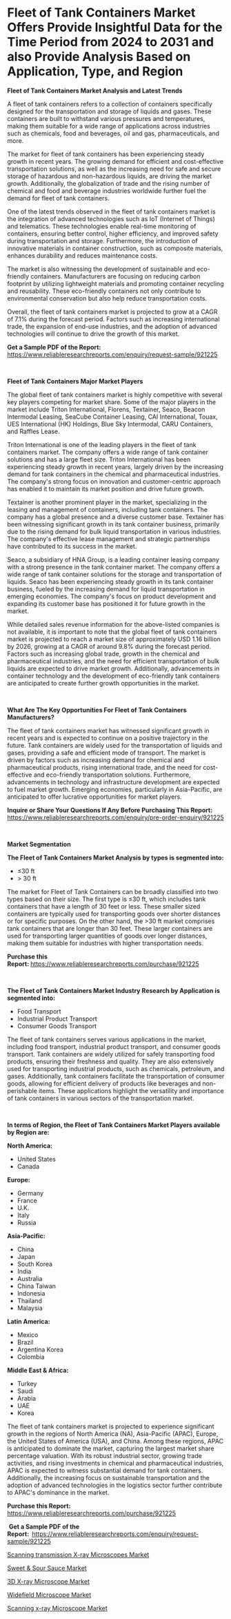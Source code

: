 <p><h1>Fleet of Tank Containers Market Offers Provide Insightful Data for the Time Period from 2024 to 2031 and also Provide Analysis Based on Application, Type, and Region</h1></p><p><strong>Fleet of Tank Containers Market Analysis and Latest Trends</strong></p>
<p><p>A fleet of tank containers refers to a collection of containers specifically designed for the transportation and storage of liquids and gases. These containers are built to withstand various pressures and temperatures, making them suitable for a wide range of applications across industries such as chemicals, food and beverages, oil and gas, pharmaceuticals, and more.</p><p>The market for fleet of tank containers has been experiencing steady growth in recent years. The growing demand for efficient and cost-effective transportation solutions, as well as the increasing need for safe and secure storage of hazardous and non-hazardous liquids, are driving the market growth. Additionally, the globalization of trade and the rising number of chemical and food and beverage industries worldwide further fuel the demand for fleet of tank containers.</p><p>One of the latest trends observed in the fleet of tank containers market is the integration of advanced technologies such as IoT (Internet of Things) and telematics. These technologies enable real-time monitoring of containers, ensuring better control, higher efficiency, and improved safety during transportation and storage. Furthermore, the introduction of innovative materials in container construction, such as composite materials, enhances durability and reduces maintenance costs.</p><p>The market is also witnessing the development of sustainable and eco-friendly containers. Manufacturers are focusing on reducing carbon footprint by utilizing lightweight materials and promoting container recycling and reusability. These eco-friendly containers not only contribute to environmental conservation but also help reduce transportation costs.</p><p>Overall, the fleet of tank containers market is projected to grow at a CAGR of 7.1% during the forecast period. Factors such as increasing international trade, the expansion of end-use industries, and the adoption of advanced technologies will continue to drive the growth of this market.</p></p>
<p><strong>Get a Sample PDF of the Report:&nbsp;</strong> <a href="https://www.reliableresearchreports.com/enquiry/request-sample/921225">https://www.reliableresearchreports.com/enquiry/request-sample/921225</a></p>
<p>&nbsp;</p>
<p><strong>Fleet of Tank Containers Major Market Players</strong></p>
<p><p>The global fleet of tank containers market is highly competitive with several key players competing for market share. Some of the major players in the market include Triton International, Florens, Textainer, Seaco, Beacon Intermodal Leasing, SeaCube Container Leasing, CAI International, Touax, UES International (HK) Holdings, Blue Sky Intermodal, CARU Containers, and Raffles Lease.</p><p>Triton International is one of the leading players in the fleet of tank containers market. The company offers a wide range of tank container solutions and has a large fleet size. Triton International has been experiencing steady growth in recent years, largely driven by the increasing demand for tank containers in the chemical and pharmaceutical industries. The company's strong focus on innovation and customer-centric approach has enabled it to maintain its market position and drive future growth.</p><p>Textainer is another prominent player in the market, specializing in the leasing and management of containers, including tank containers. The company has a global presence and a diverse customer base. Textainer has been witnessing significant growth in its tank container business, primarily due to the rising demand for bulk liquid transportation in various industries. The company's effective lease management and strategic partnerships have contributed to its success in the market.</p><p>Seaco, a subsidiary of HNA Group, is a leading container leasing company with a strong presence in the tank container market. The company offers a wide range of tank container solutions for the storage and transportation of liquids. Seaco has been experiencing steady growth in its tank container business, fueled by the increasing demand for liquid transportation in emerging economies. The company's focus on product development and expanding its customer base has positioned it for future growth in the market.</p><p>While detailed sales revenue information for the above-listed companies is not available, it is important to note that the global fleet of tank containers market is projected to reach a market size of approximately USD 1.16 billion by 2026, growing at a CAGR of around 9.8% during the forecast period. Factors such as increasing global trade, growth in the chemical and pharmaceutical industries, and the need for efficient transportation of bulk liquids are expected to drive market growth. Additionally, advancements in container technology and the development of eco-friendly tank containers are anticipated to create further growth opportunities in the market.</p></p>
<p>&nbsp;</p>
<p><strong>What Are The Key Opportunities For Fleet of Tank Containers Manufacturers?</strong></p>
<p><p>The fleet of tank containers market has witnessed significant growth in recent years and is expected to continue on a positive trajectory in the future. Tank containers are widely used for the transportation of liquids and gases, providing a safe and efficient mode of transport. The market is driven by factors such as increasing demand for chemical and pharmaceutical products, rising international trade, and the need for cost-effective and eco-friendly transportation solutions. Furthermore, advancements in technology and infrastructure development are expected to fuel market growth. Emerging economies, particularly in Asia-Pacific, are anticipated to offer lucrative opportunities for market players.</p></p>
<p><strong>Inquire or Share Your Questions If Any Before Purchasing This Report:</strong> <a href="https://www.reliableresearchreports.com/enquiry/pre-order-enquiry/921225">https://www.reliableresearchreports.com/enquiry/pre-order-enquiry/921225</a></p>
<p>&nbsp;</p>
<p><strong>Market Segmentation</strong></p>
<p><strong>The Fleet of Tank Containers Market Analysis by types is segmented into:</strong></p>
<p><ul><li>≤30 ft</li><li>> 30 ft</li></ul></p>
<p><p>The market for Fleet of Tank Containers can be broadly classified into two types based on their size. The first type is ≤30 ft, which includes tank containers that have a length of 30 feet or less. These smaller sized containers are typically used for transporting goods over shorter distances or for specific purposes. On the other hand, the >30 ft market comprises tank containers that are longer than 30 feet. These larger containers are used for transporting larger quantities of goods over longer distances, making them suitable for industries with higher transportation needs.</p></p>
<p><strong>Purchase this Report:&nbsp;</strong><a href="https://www.reliableresearchreports.com/purchase/921225">https://www.reliableresearchreports.com/purchase/921225</a></p>
<p>&nbsp;</p>
<p><strong>The Fleet of Tank Containers Market Industry Research by Application is segmented into:</strong></p>
<p><ul><li>Food Transport</li><li>Industrial Product Transport</li><li>Consumer Goods Transport</li></ul></p>
<p><p>The fleet of tank containers serves various applications in the market, including food transport, industrial product transport, and consumer goods transport. Tank containers are widely utilized for safely transporting food products, ensuring their freshness and quality. They are also extensively used for transporting industrial products, such as chemicals, petroleum, and gases. Additionally, tank containers facilitate the transportation of consumer goods, allowing for efficient delivery of products like beverages and non-perishable items. These applications highlight the versatility and importance of tank containers in various sectors of the transportation market.</p></p>
<p>&nbsp;</p>
<p><strong>In terms of Region, the Fleet of Tank Containers Market Players available by Region are:</strong></p>
<p>
    <p> <strong> North America: </strong>
        <ul>
            <li>United States</li>
            <li>Canada</li>
        </ul>
        </p> 
    <p> <strong> Europe: </strong>
        <ul>
            <li>Germany</li>
            <li>France</li>
            <li>U.K.</li>
            <li>Italy</li>
            <li>Russia</li>
        </ul>
        </p> 
    <p> <strong> Asia-Pacific: </strong>
        <ul>
            <li>China</li>
            <li>Japan</li>
            <li>South Korea</li>
            <li>India</li>
            <li>Australia</li>
            <li>China Taiwan</li>
            <li>Indonesia</li>
            <li>Thailand</li>
            <li>Malaysia</li>
        </ul>
        </p> 
    <p> <strong> Latin America: </strong>
        <ul>
            <li>Mexico</li>
            <li>Brazil</li>
            <li>Argentina Korea</li>
            <li>Colombia</li>
        </ul>
        </p> 
    <p> <strong> Middle East & Africa: </strong>
        <ul>
            <li>Turkey</li>
            <li>Saudi</li>
            <li>Arabia</li>
            <li>UAE</li>
            <li>Korea</li>
        </ul>
    </p>
    </p>
<p><p>The fleet of tank containers market is projected to experience significant growth in the regions of North America (NA), Asia-Pacific (APAC), Europe, the United States of America (USA), and China. Among these regions, APAC is anticipated to dominate the market, capturing the largest market share percentage valuation. With its robust industrial sector, growing trade activities, and rising investments in chemical and pharmaceutical industries, APAC is expected to witness substantial demand for tank containers. Additionally, the increasing focus on sustainable transportation and the adoption of advanced technologies in the logistics sector further contribute to APAC's dominance in the market.</p></p>
<p><strong>Purchase this Report: </strong><a href="https://www.reliableresearchreports.com/purchase/921225">https://www.reliableresearchreports.com/purchase/921225</a></p>
<p>&nbsp;<strong>Get a Sample PDF of the Report:&nbsp;&nbsp;</strong><a href="https://www.reliableresearchreports.com/enquiry/request-sample/921225">https://www.reliableresearchreports.com/enquiry/request-sample/921225</a></p>
<p><strong></strong></p>
<p><p><a href="https://medium.com/@freedayundt/scanning-transmission-x-ray-microscopes-market-size-and-market-trends-complete-industry-overview-e2d4e9575a5b">Scanning transmission X-ray Microscopes Market</a></p><p><a href="https://medium.com/@freedayundt/sweet-amp-sour-sauce-market-exploring-market-share-market-trends-and-future-growth-f6226c0e8d53">Sweet & Sour Sauce Market</a></p><p><a href="https://medium.com/@freedayundt/3d-x-ray-microscope-market-furnishes-information-on-market-share-market-trends-and-market-growth-7e281b5eb836">3D X-ray Microscope Market</a></p><p><a href="https://medium.com/@freedayundt/widefield-microscope-market-size-and-market-trends-complete-industry-overview-2024-to-2031-7d43a720881b">Widefield Microscope Market</a></p><p><a href="https://medium.com/@freedayundt/scanning-x-ray-microscope-market-the-key-to-successful-business-strategy-forecast-till-2031-06883a888273">Scanning x-ray Microscope Market</a></p></p>